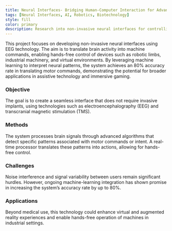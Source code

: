 ```yaml
---
title: Neural Interfaces- Bridging Human-Computer Interaction for Advanced Control Systems
tags: [Neural Interfaces, AI, Robotics, Biotechnology]
style: fill
color: primary
description: Research into non-invasive neural interfaces for controlling devices and systems through brain activity, enhancing hands-free operation.
---
```


This project focuses on developing non-invasive neural interfaces using EEG technology. The aim is to translate brain activity into machine commands, enabling hands-free control of devices such as robotic limbs, industrial machinery, and virtual environments. By leveraging machine learning to interpret neural patterns, the system achieves an 80% accuracy rate in translating motor commands, demonstrating the potential for broader applications in assistive technology and immersive gaming.

### Objective
The goal is to create a seamless interface that does not require invasive implants, using technologies such as electroencephalography (EEG) and transcranial magnetic stimulation (TMS).

### Methods
The system processes brain signals through advanced algorithms that detect specific patterns associated with motor commands or intent. A real-time processor translates these patterns into actions, allowing for hands-free control.

### Challenges
Noise interference and signal variability between users remain significant hurdles. However, ongoing machine-learning integration has shown promise in increasing the system’s accuracy rate by up to 80%.

### Applications
Beyond medical use, this technology could enhance virtual and augmented reality experiences and enable hands-free operation of machines in industrial settings.
